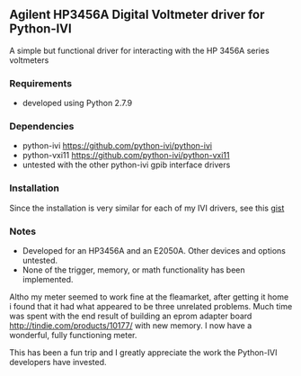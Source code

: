 ## Agilent HP3456A Digital Voltmeter driver for Python-IVI

A simple but functional driver for interacting with the HP 3456A series voltmeters

### Requirements
  * developed using Python 2.7.9
  
### Dependencies
  * python-ivi https://github.com/python-ivi/python-ivi
  * python-vxi11 https://github.com/python-ivi/python-vxi11
  * untested with the other python-ivi gpib interface drivers

### Installation
Since the installation is very similar for each of my IVI drivers, see this [gist](https://gist.github.com/coburnw/57634c7e821dd7f32e9a68e1d14c16a4) 

### Notes
  * Developed for an HP3456A and an E2050A. Other devices and options untested.
  * None of the trigger, memory, or math functionality has been implemented.

Altho my meter seemed to work fine at the fleamarket, after getting it home i found that it had what appeared to be three unrelated problems.  Much time was spent with the end result of building an eprom adapter board http://tindie.com/products/10177/ with new memory.  I now have a wonderful, fully functioning meter.

This has been a fun trip and I greatly appreciate the work the Python-IVI
developers have invested.
